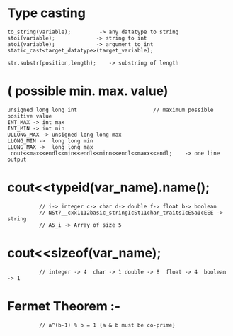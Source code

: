 # Type casting
```
to_string(variable);         -> any datatype to string
stoi(variable);             -> string to int
atoi(variable);             -> argument to int
static_cast<target_datatype>(target_variable);

str.substr(position,length);    -> substring of length 
```
# ( possible min. max. value)
```
unsigned long long int                        // maximum possible positive value
INT_MAX -> int max
INT_MIN -> int min
ULLONG_MAX -> unsigned long long max
LLONG_MIN ->  long long min
LLONG_MAX ->  long long max
 cout<<max<<endl<<min<<endl<<minn<<endl<<maxx<<endl;    -> one line output 
```
# cout<<typeid(var_name).name();    
 ```         
           // i-> integer c-> char d-> double f-> float b-> boolean 
           // NSt7__cxx1112basic_stringIcSt11char_traitsIcESaIcEEE -> string
           // A5_i -> Array of size 5
  ```
# cout<<sizeof(var_name);    
 ```         
           // integer -> 4  char -> 1 double -> 8  float -> 4  boolean -> 1 
 ```
# Fermet Theorem :-  
 ```         
           // a^(b-1) % b = 1 {a & b must be co-prime} 
 ```
